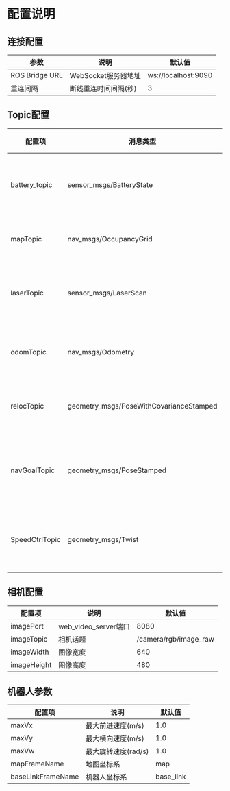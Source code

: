 # 配置说明

## 连接配置

| 参数 | 说明 | 默认值 |
|------|------|--------|
| ROS Bridge URL | WebSocket服务器地址 | ws://localhost:9090 |
| 重连间隔 | 断线重连时间间隔(秒) | 3 |

## Topic配置

| 配置项 | 消息类型 | 说明 | 默认值 |
|--------|----------|------|---------|
| battery_topic | sensor_msgs/BatteryState | 电池状态话题 | /battery_state |
| mapTopic | nav_msgs/OccupancyGrid | 地图话题 | /map |
| laserTopic | sensor_msgs/LaserScan | 激光扫描话题 | /scan |
| odomTopic | nav_msgs/Odometry | 里程计话题 | /odom |
| relocTopic | geometry_msgs/PoseWithCovarianceStamped | 重定位话题 | /initialpose |
| navGoalTopic | geometry_msgs/PoseStamped | 导航目标点话题 | /move_base_simple/goal |
| SpeedCtrlTopic | geometry_msgs/Twist | 速度控制话题 | /cmd_vel |

## 相机配置

| 配置项 | 说明 | 默认值 |
|--------|------|---------|
| imagePort | web_video_server端口 | 8080 |
| imageTopic | 相机话题 | /camera/rgb/image_raw |
| imageWidth | 图像宽度 | 640 |
| imageHeight | 图像高度 | 480 |

## 机器人参数

| 配置项 | 说明 | 默认值 |
|--------|------|---------|
| maxVx | 最大前进速度(m/s) | 1.0 |
| maxVy | 最大横向速度(m/s) | 1.0 |
| maxVw | 最大旋转速度(rad/s) | 1.0 |
| mapFrameName | 地图坐标系 | map |
| baseLinkFrameName | 机器人坐标系 | base_link | 
